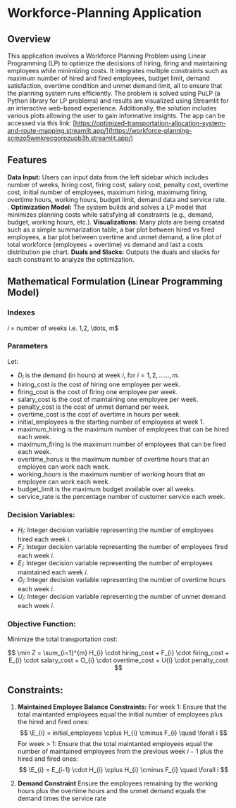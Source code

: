 # Workforce-Planning Application

## Overview
This application involves a Workforce Planning Problem using Linear Programming (LP) to optimize the decisions of hiring, firing and maintaining employees while minimizing costs. It integrates multiple constraints such as maximum number of hired and fired employees, budget limit, demand satisfaction, overtime condition and unmet demand limit, all to ensure that the planning system runs efficiently. The problem is solved using PuLP (a Python library for LP problems) and results are visualized using Streamlit for an interactive web-based experience. Additionally, the solution includes various plots allowing the user to gain informative insights. The app can be accessed via this link: [https://optimized-transportation-allocation-system-and-route-mapping.streamlit.app/](https://workforce-planning-scmzo5wmkrecgorpzupb3h.streamlit.app/)

## Features
**Data Input:** Users can input data from the left sidebar which includes number of weeks, hiring cost, firing cost, salary cost, penalty cost, overtime cost, initial number of employees, maximum hiring, maximumg firing, overtime hours, working hours, budget limit, demand data and service rate. .
**Optimization Model:** The system builds and solves a LP model that minimizes planning costs while satisfying all constraints (e.g., demand, budget, working hours, etc.).
**Visualizations:** Many plots are being created such as a simple summarization table, a bar plot between hired vs fired employees, a bar plot between overtime and unmet demand, a line plot of total workforce (employees + overtime) vs demand and last a costs distribution pie chart.
**Duals and Slacks:** Outputs the duals and slacks for each constraint to analyze the optimization.

## Mathematical Formulation (Linear Programming Model)

### Indexes
$i$ = number of weeks i.e. 1,2, \dots, m$

### Parameters
Let:

- $D_i$ is the demand (in hours) at week $i$, for $i = 1, 2, ... \dots, m$.
- hiring_cost is the cost of hiring one employee per week.
- firing_cost is the cost of firing one employee per week.
- salary_cost is the cost of maintaining one employee per week.
- penalty_cost is the cost of unmet demand per week.
- overtime_cost is the cost of overtime in hours per week.
- initial_employees is the starting number of employees at week 1.
- maximum_hiring is the maximum number of employees that can be hired each week.
- maximum_firing is the maximum number of employees that can be fired each week.
- overtime_horus is the maximum number of overtime hours that an employee can work each week.
- working_hours is the maximum number of working hours that an employee can work each week.
- budget_limit is the maximum budget available over all weeks.
- service_rate is the percentage number of customer service each week.

### Decision Variables:
- $H_{i}$: Integer decision variable representing the number of employees hired each week $i$.
- $F_{i}$: Integer decision variable representing the number of employees fired each week $i$.
- $E_{i}$: Integer decision variable representing the number of employees maintained each week $i$.
- $O_{i}$: Integer decision variable representing the number of overtime hours each week $i$.
- $U_{i}$: Integer decision variable representing the number of unmet demand each week $i$.

### Objective Function:
Minimize the total transportation cost:

$$
\min Z = \sum_{i=1}^{m} H_{i} \cdot hiring_cost + F_{i} \cdot firing_cost + E_{i} \cdot salary_cost + O_{i} \cdot overtime_cost + U{i} \cdot penalty_cost
$$

## Constraints:
1. **Maintained Employee Balance Constraints:**
   For week 1:
       Ensure that the total maintanted employees equal the initial number of employees plus the hired and fired ones:
$$
\E_{i} = initial_employees \cplus H_{i} \cminus F_{i} \quad \forall i
$$
   For week > 1:
   Ensure that the total maintanted employees equal the number of maintained employees from the previous week $i-1$ plus the hired and fired ones:
$$
\E_{i} = E_{i-1} \cdot H_{i} \cplus H_{i} \cminus F_{i} \quad \forall i
$$

2. **Demand Constraint**
   Ensure the employees remaining by the working hours plus the overtime hours and the unmet demand equals the demand times the service rate
   


